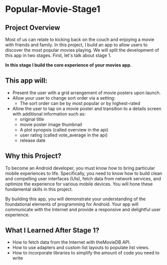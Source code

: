 # Popular-Movie-Stage1
## Project Overview
   Most of us can relate to kicking back on the couch and enjoying a movie with friends and family. In this project, I build an app  to allow users to discover the most popular movies playing. We will split the development of this app in two stages. First, let's talk about stage 1.
	 
**In this stage I build the core experience of your movies app.**

## This app will:

- Present the user with a grid arrangement of movie posters upon launch.
- Allow your user to change sort order via a setting:
  - The sort order can be by most popular or by highest-rated
- Allow the user to tap on a movie poster and transition to a details screen with additional information such as:
  - original title
  - movie poster image thumbnail
  - A plot synopsis (called overview in the api)
  - user rating (called vote_average in the api)
  - release date
## Why this Project?
To become an Android developer, you must know how to bring particular mobile experiences to life. Specifically, you need to know how to build clean and compelling user interfaces (UIs), fetch data from network services, and optimize the experience for various mobile devices. You will hone these fundamental skills in this project.

By building this app, you will demonstrate your understanding of the foundational elements of programming for Android. Your app will communicate with the Internet and provide a responsive and delightful user experience.

## What I Learned After Stage 1?
- How to fetch data from the Internet with theMovieDB API.
- How to use adapters and custom list layouts to populate list views.
- How to incorporate libraries to simplify the amount of code you need to write

